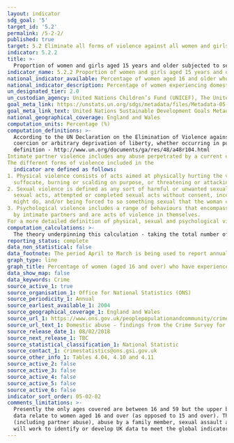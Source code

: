```yaml
---
layout: indicator
sdg_goal: '5'
target_id: '5.2'
permalink: /5-2-2/
published: true
target: 5.2 Eliminate all forms of violence against all women and girls in the public and private spheres, including trafficking and sexual and other types of exploitation
indicator: 5.2.2
title: >-
  Proportion of women and girls aged 15 years and older subjected to sexual violence by persons other than an intimate partner in the previous 12 months, by age and place of occurrence
indicator_name: 5.2.2 Proportion of women and girls aged 15 years and older subjected to sexual violence by persons other than an intimate partner in the previous 12 months, by age and place of occurrence
national_indicator_available: Percentage of women aged 16 and older who experienced abuse in the previous 12 months
national_indicator_description: Percentage of women experiencing domestic abuse, family abuse (non-physical abuse, threats, force, sexual assault or stalking), sexual assault or stalking in the previous twelve months among adults aged 16 to 59.
un_designated_tier: 2.0
un_custodian_agency: United Nations Children’s Fund (UNICEF), The United Nations Entity for Gender Equality and the Empowerment of Women (UN Women), United Nations Population Fund (UNFPA), World Health Organization (WHO), United Nations Office on Drugs and Crime (UNODC)  
goal_meta_link: https://unstats.un.org/sdgs/metadata/files/Metadata-05-02-02.pdf
goal_meta_link_text: United Nations Sustainable Development Goals Metadata (PDF 294 KB)
national_geographical_coverage: England and Wales
computation_units: Percentage (%)
computation_definitions: >-
  According to the UN Declaration on the Elimination of Violence against Women (1993), Violence against Women is “Any act of gender-based violence that results in, or is likely to result in, physical, sexual or psychological harm or suffering to women, including threats of such acts,
  coercion or arbitrary deprivation of liberty, whether occurring in public or in private life. Violence against women shall be understood to encompass, but not be limited to, the following - Physical, sexual and psychological violence occurring in the family […]”. See here for full
  definition - http://www.un.org/documents/ga/res/48/a48r104.html
Intimate partner violence includes any abuse perpetrated by a current or former partner within the context of marriage, cohabitation or any other formal or informal union.
The different forms of violence included in the
  indicator are defined as follows:
1. Physical violence consists of acts aimed at physically hurting the victim and include, but are not limited to, pushing, grabbing, twisting the arm, pulling the hair, slapping, kicking, biting or hitting with the fist or object, trying to strangle or
  suffocate, burning or scalding on purpose, or threatening or attacking with some sort of weapon, gun or knife.
2. Sexual violence is defined as any sort of harmful or unwanted sexual behaviour that is imposed on someone. It includes acts of abusive sexual contact, forced engagement in
  sexual acts, attempted or completed sexual acts without consent, incest, sexual harassment, etc. In intimate partner relationships, experiencing sexual violence is commonly defined as being forced to have sexual intercourse, having sexual intercourse out of fear for what the partner
  might do, and/or being forced to so something sexual that the woman considers humiliating or degrading.
3. Psychological violence includes a range of behaviours that encompass acts of emotional abuse and controlling behaviour. These often coexist with acts of physical and sexual violence
  by intimate partners and are acts of violence in themselves.
For a more detailed definition of physical, sexual and psychological violence against women see Guidelines for Producing Statistics on Violence against Women- Statistical Surveys (UN, 2014).
computation_calculations: >-
  The theory underpinning this calculation - taking the total number of adults aged 16 to 59 in England and Wales who experienced any domestic abuse in the past 12 months and divided this by the total number of adults with the same age category in England/Wales and multiplied by 100.
reporting_status: complete
data_non_statistical: false
data_footnote: The period April to March is being used to report annual data. The date on the X axis is the year at the start of the period
graph_type: line
graph_title: Percentage of women (aged 16 and over) who have experienced abuse in the previous 12 months
data_show_map: false
data_keywords: Crime
source_active_1: true
source_organisation_1: Office for National Statistics (ONS)
source_periodicity_1: Annual  
source_earliest_available_1: 2004
source_geographical_coverage_1: England and Wales
source_url_1: https://www.ons.gov.uk/peoplepopulationandcommunity/crimeandjustice/datasets/domesticabusefindingsfromthecrimesurveyforenglandandwalesappendixtables
source_url_text_1: Domestic abuse - findings from the Crime Survey for England and Wales - Appendix tables
source_release_date_1: 08/02/2018
source_next_release_1: TBC
source_statistical_classification_1: National Statistic
source_contact_1: crimestatistics@ons.gsi.gov.uk
source_other_info_1: Tables 4.04, 4.10 and 4.11
source_active_2: false
source_active_3: false
source_active_4: false
source_active_5: false
source_active_6: false
indicator_sort_order: 05-02-02
comments_limitations: >-
  Presently the only ages covered are between 16 and 59 but the upper bound of this is likely to increase over time. The original figures refer to data that runs from April of that year to March the following year. For example 2015 data date range is from April 2015 to March 2016. These
  data relate to women aged 16 and over (as opposed to 15 and over). The headline data are published in July; however the specific breakdowns (disaggregation’s, i.e. age, etc) are published in February. Coverage is limited to England and Wales. The indicator includes all domestic abuse
  (including partner abuse), abuse by a family member, sexual assault and stalking. Where disaggregation occurs, partner abuse is omitted, where there is overall data, partner abuse is included. This indicator is being used as an approximation of the UN SDG Indicator. Where possible, we
  will work to identify or develop UK data to meet the global indicator specification. This indicator has been identified in collaboration with topic experts.
---
```

